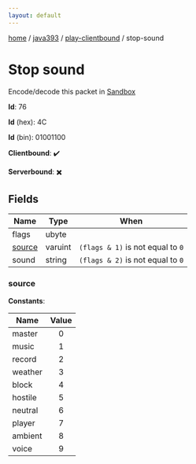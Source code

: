 ```yaml
---
layout: default
---
```


[home](/)  /  [java393](/protocol/java393)  /  [play-clientbound](/protocol/java393/play-clientbound)  /  stop-sound

# Stop sound

Encode/decode this packet in [Sandbox](../../../sandbox/java393#PlayClientbound.StopSound)

**Id**: 76

**Id** (hex): 4C

**Id** (bin): 01001100

**Clientbound**: ✔️

**Serverbound**: ✖️

## Fields

Name | Type | When
---|---|:---:
flags | ubyte | 
[source](#source) | varuint | <code>(flags & 1)</code> is not equal to <code>0</code>
sound | string | <code>(flags & 2)</code> is not equal to <code>0</code>

### source

**Constants**:

Name | Value
---|:---:
master | 0
music | 1
record | 2
weather | 3
block | 4
hostile | 5
neutral | 6
player | 7
ambient | 8
voice | 9
